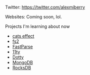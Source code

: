 Twitter: https://twitter.com/alexmiberry

Websites: Coming soon, lol.

Projects I'm learning about now
 * [cats effect](https://typelevel.org/cats-effect/)
 * [fs2](https://fs2.io)
 * [FastParse](https://github.com/lihaoyi/fastparse)
 * [11ty](https://www.11ty.dev/)
 * [Dotty](https://dotty.epfl.ch/)
 * [MongoDB](https://www.mongodb.com/)
 * [RocksDB](https://rocksdb.org/)
